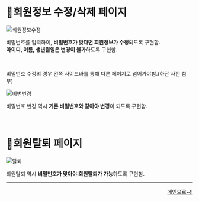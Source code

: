 # 📌회원정보 수정/삭제 페이지   
![회원정보수정](https://user-images.githubusercontent.com/88878686/180650564-fbb887a4-3165-45d1-9a61-5282a93c9476.JPG)   

비밀번호를 입력하여, **비밀번호가 맞다면 회원정보가 수정**되도록 구현함.   
**아이디, 이름, 생년월일은 변경이 불가**하도록 구현함.   

<br>

비밀번호 수정의 경우 왼쪽 사이드바를 통해 다른 페이지로 넘어가야함.(하단 사진 첨부)   

![비번변경](https://user-images.githubusercontent.com/88878686/180650644-ff15bc1e-c1d1-48e5-b63d-fd324e68923a.JPG)   

비밀번호 변경 역시 **기존 비밀번호와 같아야 변경**이 되도록 구현함.   

<br>

# 📌회원탈퇴 페이지   
![탈퇴](https://user-images.githubusercontent.com/88878686/180650711-2f77119a-3124-40e0-8067-9c96261ddc6e.JPG)   

회원탈퇴 역시 **비밀번호가 맞아야 회원탈퇴가 가능**하도록 구현함.


***
<div align="right">   
  
[메인으로~!!](https://github.com/Runu09/finalproject/blob/main/%EA%B5%AC%ED%98%84%EC%84%A4%EB%AA%85/%ED%9A%8C%EC%9B%90%EB%A9%94%EC%9D%B8.md)   

</div>
